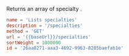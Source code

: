 Returns an array of specialty .

```toml
name = 'Lists specialties'
description = '/specialties'
method = 'GET'
url = '{{baseUrl}}/specialties'
sortWeight = 1000000
id = '26aa0271-aaa3-4692-9963-8285baefab1e'
```
